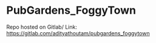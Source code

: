 # PubGardens_FoggyTown
Repo hosted on Gitlab/
Link: https://gitlab.com/adityathoutam/pubgardens_foggytown
